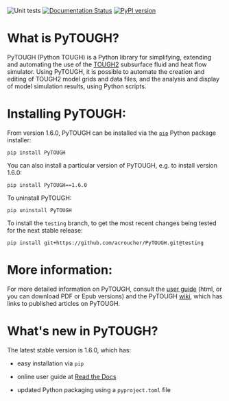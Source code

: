 ![Unit tests](https://github.com/acroucher/PyTOUGH/workflows/Unit%20tests/badge.svg) [![Documentation Status](https://readthedocs.org/projects/PyTOUGH/badge/?version=latest)](https://PyTOUGH.readthedocs.io/en/latest/?badge=latest) [![PyPI version](https://badge.fury.io/py/PyTOUGH.svg)](https://badge.fury.io/py/PyTOUGH)

# What is PyTOUGH?

PyTOUGH (Python TOUGH) is a Python library for simplifying, extending and automating the use of the [TOUGH2](http://esd.lbl.gov/research/projects/tough/) subsurface fluid and heat flow simulator. Using PyTOUGH, it is possible to automate the creation and editing of TOUGH2 model grids and data files, and the analysis and display of model simulation results, using Python scripts.

# Installing PyTOUGH:

From version 1.6.0, PyTOUGH can be installed via the [`pip`](https://pip.pypa.io) Python package installer:

```
pip install PyTOUGH
```
You can also install a particular version of PyTOUGH, e.g. to install version 1.6.0:

```
pip install PyTOUGH==1.6.0
```
To uninstall PyTOUGH:
```
pip uninstall PyTOUGH
```
To install the `testing` branch, to get the most recent changes being tested for the next stable release:
```
pip install git+https://github.com/acroucher/PyTOUGH.git@testing
```

# More information:

For more detailed information on PyTOUGH, consult the [user guide](https://pytough.readthedocs.io) (html, or you can download PDF or Epub versions) and the PyTOUGH [wiki](https://github.com/acroucher/PyTOUGH/wiki/), which has links to published articles on PyTOUGH.

# What's new in PyTOUGH?

The latest stable version is 1.6.0, which has:

* easy installation via `pip`

* online user guide at [Read the Docs](https://pytough.readthedocs.io)

* updated Python packaging using a `pyproject.toml` file
